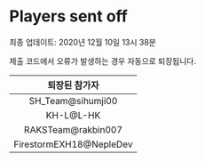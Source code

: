 # Players sent off
최종 업데이트: 2020년 12월 10일 13시 38분


제출 코드에서 오류가 발생하는 경우 자동으로 퇴장됩니다.


| 퇴장된 참가자 |
|:---:|
| SH_Team@sihumji00 |
| KH-L@L-HK |
| RAKSTeam@rakbin007 |
| FirestormEXH18@NepleDev |